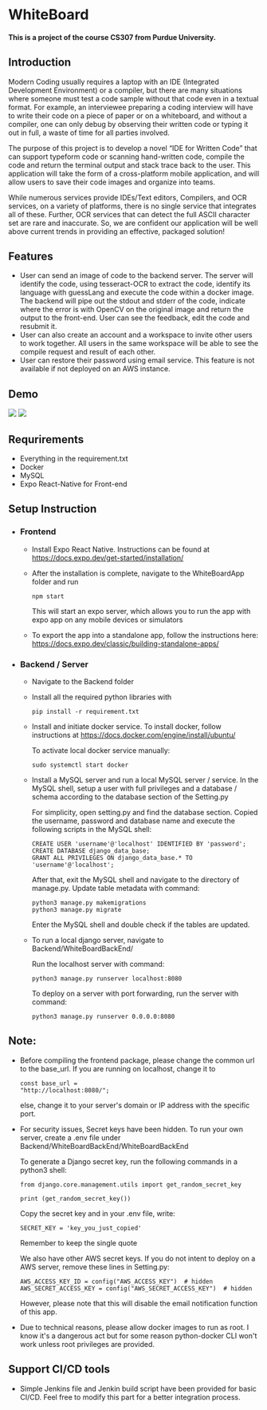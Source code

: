 # WhiteBoard
#### This is a project of the course CS307 from Purdue University. 

## Introduction
Modern Coding usually requires a laptop with an IDE (Integrated Development
Environment) or a compiler, but there are many situations where someone must test a
code sample without that code even in a textual format. For example, an interviewee
preparing a coding interview will have to write their code on a piece of paper or on a
whiteboard, and without a compiler, one can only debug by observing their written code
or typing it out in full, a waste of time for all parties involved.

The purpose of this project is to develop a novel “IDE for Written Code” that can support
typeform code or scanning hand-written code, compile the code and return the terminal
output and stack trace back to the user. This application will take the form of a
cross-platform mobile application, and will allow users to save their code images and
organize into teams.

While numerous services provide IDEs/Text editors, Compilers, and OCR services, on a
variety of platforms, there is no single service that integrates all of these. Further, OCR
services that can detect the full ASCII character set are rare and inaccurate. So, we are
confident our application will be well above current trends in providing an effective,
packaged solution!

## Features
- User can send an image of code to the backend server. The server will identify the code, using tesseract-OCR to extract the code, identify its language with guessLang and
execute the code within a docker image. The backend will pipe out the stdout and stderr of the code, indicate where the error is with OpenCV on the original image and return the output to the front-end. User can see the feedback, edit the code and resubmit it.
- User can also create an account and a workspace to invite other users to work together. All users in the same workspace will be able to see the compile request and result of each other. 
- User can restore their password using email service. This feature is not available if not deployed on an AWS instance.

## Demo
![](Demo/Gud_Demo.gif)
![](Demo/Bad_Demo.gif)

## Requrirements
- Everything in the requirement.txt
- Docker
- MySQL
- Expo React-Native for Front-end

## Setup Instruction
- ### Frontend
  - Install Expo React Native. Instructions can be found at https://docs.expo.dev/get-started/installation/
  - After the installation is complete, navigate to the WhiteBoardApp folder and run
  
    ```
    npm start
    ```
    This will start an expo server, which allows you to run the app with expo app on any mobile devices or simulators
  - To export the app into a standalone app, follow the instructions here: https://docs.expo.dev/classic/building-standalone-apps/
- ### Backend / Server
  - Navigate to the Backend folder
  - Install all the required python libraries with
  
    ```
    pip install -r requirement.txt
    ```
  - Install and initiate docker service. To install docker, follow instructions at https://docs.docker.com/engine/install/ubuntu/
  
    To activate local docker service manually:
    
    ```
    sudo systemctl start docker
    ```
  - Install a MySQL server and run a local MySQL server / service. In the MySQL shell, setup a user with full privileges and a database / schema
    according to the database section of the Setting.py
    
    For simplicity, open setting.py and find the database section. Copied the username, password and database name and execute the following scripts in the MySQL shell:
    
    ```
    CREATE USER 'username'@'localhost' IDENTIFIED BY 'password';
    CREATE DATABASE django_data_base;
    GRANT ALL PRIVILEGES ON django_data_base.* TO 'username'@'localhost';
    ```
    After that, exit the MySQL shell and navigate to the directory of manage.py. Update table metadata with command:
    
    ```
    python3 manage.py makemigrations
    python3 manage.py migrate
    ```
    Enter the MySQL shell and double check if the tables are updated.
    
  - To run a local django server, navigate to Backend/WhiteBoardBackEnd/
  
    Run the localhost server with command:
    
    ```
    python3 manage.py runserver localhost:8080
    ```
    To deploy on a server with port forwarding, run the server with command:
    
    ```
    python3 manage.py runserver 0.0.0.0:8080
    ```
    
    
## Note:
- Before compiling the frontend package, please change the common url to the base_url. If you are running on localhost, change it to 

  ```
  const base_url =
  "http://localhost:8080/";  
  ```
  else, change it to your server's domain or IP address with the specific port.
  
- For security issues, Secret keys have been hidden. To run your own server, create a .env file under Backend/WhiteBoardBackEnd/WhiteBoardBackEnd

  To generate a Django secret key, run the following commands in a python3 shell:
  
  ```
  from django.core.management.utils import get_random_secret_key
  
  print (get_random_secret_key())
  ```
  Copy the secret key and in your .env file, write:
  
  ```
  SECRET_KEY = 'key_you_just_copied'
  ```
  Remember to keep the single quote
  
  We also have other AWS secret keys. If you do not intent to deploy on a AWS server, remove these lines in Setting.py:
  
  ```
  AWS_ACCESS_KEY_ID = config("AWS_ACCESS_KEY")  # hidden
  AWS_SECRET_ACCESS_KEY = config("AWS_SECRET_ACCESS_KEY")  # hidden
  ```
  
  However, please note that this will disable the email notification function of this app.

- Due to technical reasons, please allow docker images to run as root. I know it's a dangerous act but for some reason python-docker CLI won't work unless root privileges are provided. 

## Support CI/CD tools
- Simple Jenkins file and Jenkin build script have been provided for basic CI/CD. Feel free to modify this part for a better integration process. 
